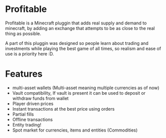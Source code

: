 # Profitable
Profitable is a Minecraft pluggin that adds real supply and demand to minecraft, by adding an exchange that attempts to be as close to the real thing as possible.

A part of this pluggin was designed so people learn about trading and investments while playing the best game of all times, so realism and ease of use is a priority here :D.

# Features

- multi-asset wallets (Multi-asset meaning multiple currencies as of now)
- Vault compatibility, If vault is present it can be used to deposit or withdraw funds from wallet
- Player driven prices
- Instant transactions at the best price using orders
- Partial fills
- Offline transactions
- Entity trading!
- Spot market for currencies, items and entities (Commodities)

